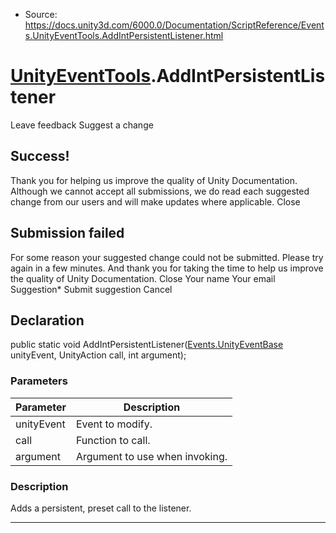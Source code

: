 * Source: https://docs.unity3d.com/6000.0/Documentation/ScriptReference/Events.UnityEventTools.AddIntPersistentListener.html

#  [UnityEventTools](https://docs.unity3d.com/6000.0/Documentation/ScriptReference/Events.UnityEventTools.html).AddIntPersistentListener
Leave feedback
Suggest a change
## Success!
Thank you for helping us improve the quality of Unity Documentation. Although we cannot accept all submissions, we do read each suggested change from our users and will make updates where applicable.
Close
## Submission failed
For some reason your suggested change could not be submitted. Please <a>try again</a> in a few minutes. And thank you for taking the time to help us improve the quality of Unity Documentation.
Close
Your name Your email Suggestion* Submit suggestion
Cancel
## Declaration
public static void AddIntPersistentListener([Events.UnityEventBase](https://docs.unity3d.com/6000.0/Documentation/ScriptReference/Events.UnityEventBase.html) unityEvent, UnityAction<int> call, int argument); 
### Parameters
Parameter | Description  
---|---  
unityEvent | Event to modify.  
call | Function to call.  
argument | Argument to use when invoking.  
### Description
Adds a persistent, preset call to the listener.
* * *
